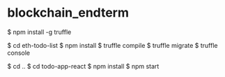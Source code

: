 # blockchain_endterm
$ npm install -g truffle

$ cd eth-todo-list
$ npm install
$ truffle compile
$ truffle migrate
$ truffle console

$ cd ..
$ cd todo-app-react
$ npm install
$ npm start
